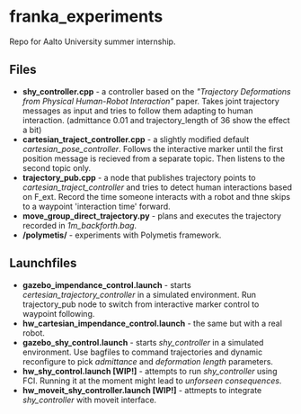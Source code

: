 # franka_experiments
Repo for Aalto University summer internship. 

## Files
- **shy_controller.cpp** - a controller based on the *"Trajectory Deformations from Physical Human-Robot Interaction"* paper. Takes joint trajectory messages as input and tries to follow them adapting to human interaction. (admittance 0.01 and trajectory_length of 36 show the effect a bit)
- **cartesian_traject_controller.cpp** - a slightly modified default *cartesian_pose_controller*. Follows the interactive marker until the first position message is recieved from a separate topic. Then listens to the second topic only.
- **trajectory_pub.cpp** - a node that publishes trajectory points to *cartesian_traject_controller* and tries to detect human interactions based on F_ext. Record the time someone interacts with a robot and thne skips to a waypoint 'interaction time' forward.
- **move_group_direct_trajectory.py** - plans and executes the trajectory recorded in *1m_backforth.bag*. 
- **/polymetis/** - experiments with Polymetis framework. 

## Launchfiles
- **gazebo_impendance_control.launch** - starts *certesian_trajectory_controller* in a simulated environment. Run trajectory_pub node to switch from interactive marker control to waypoint following. 
- **hw_cartesian_impendance_control.launch** - the same but with a real robot. 
- **gazebo_shy_control.launch** - starts *shy_controller* in a simulated environment. Use bagfiles to command trajectories and dynamic reconfigure to pick *admittance* and *deformation length* parameters. 
- **hw_shy_control.launch [WIP!]** - attempts to run *shy_controller* using FCI. Running it at the moment might lead to *unforseen consequences*. 
- **hw_moveit_shy_controller.launch [WIP!]** - attmepts to integrate *shy_controller* with moveit interface. 

